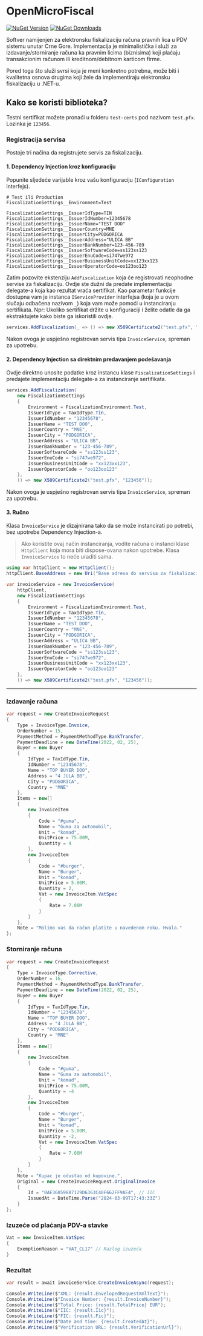 # OpenMicroFiscal

<a href="https://www.nuget.org/packages/OpenMicroFiscal"><img alt="NuGet Version" src="https://img.shields.io/nuget/v/OpenMicroFiscal"></a>
<a href="https://www.nuget.org/packages/OpenMicroFiscal"><img alt="NuGet Downloads" src="https://img.shields.io/nuget/dt/OpenMicroFiscal"></a>

Softver namijenjen za elektronsku fiskalizaciju računa pravnih lica u PDV sistemu unutar Crne Gore.
Implementacija je minimalistička i služi za izdavanje/storniranje računa ka pravnim licima (biznisima) koji plaćaju transakcionim
računom ili kreditnom/debitnom karticom firme.

Pored toga što služi svrsi koja je meni konkretno potrebna, može biti i kvalitetna osnova drugima koji žele da
implementiraju elektronsku fiskalizaciju u .NET-u.

## Kako se koristi biblioteka?

Testni sertifikat možete pronaći u folderu `test-certs` pod nazivom `test.pfx`. Lozinka je `123456`.

### Registracija servisa

Postoje tri načina da registrujete servis za fiskalizaciju.

#### 1. Dependency Injection kroz konfiguraciju

Popunite sljedeće varijable kroz vašu konfiguraciju (`IConfiguration` interfejs).

````env
# Test ili Production
FiscalizationSettings__Environment=Test

FiscalizationSettings__IssuerIdType=TIN
FiscalizationSettings__IssuerIdNumber=12345678
FiscalizationSettings__IssuerName="TEST DOO"
FiscalizationSettings__IssuerCountry=MNE
FiscalizationSettings__IssuerCity=PODGORICA
FiscalizationSettings__IssuerAddress="ULICA BB"
FiscalizationSettings__IssuerBankNumber=123-456-789
FiscalizationSettings__IssuerSoftwareCode=ss123ss123
FiscalizationSettings__IssuerEnuCode=si747we972
FiscalizationSettings__IssuerBusinessUnitCode=xx123xx123
FiscalizationSettings__IssuerOperatorCode=oo123oo123
````

Zatim pozovite ekstenziju `AddFiscalization` koja će registrovati neophodne servise za fiskalizaciju. Ovdje ste dužni da
predate implementaciju delegate-a koja kao rezultat vraća sertifikat. Kao parametar funkcije dostupna vam je
instanca `IServiceProvider` interfejsa (koja je u ovom slučaju odbačena nazivom `_`) koja vam može pomoći u
instanciranju sertifikata. Npr: Ukoliko sertifikat držite u konfiguraciji i želite odatle da ga ekstraktujete kako biste
ga iskoristili ovdje.

````csharp
services.AddFiscalization(_ => () => new X509Certificate2("test.pfx", "123456"));
````

Nakon ovoga je uspješno registrovan servis tipa `InvoiceService`, spreman za upotrebu.

#### 2. Dependency Injection sa direktnim predavanjem podešavanja

Ovdje direktno unosite podatke kroz instancu klase `FiscalizationSettings` i predajete implementaciju delegate-a za
instanciranje sertifikata.

````csharp
services.AddFiscalization(
    new FiscalizationSettings
    {
        Environment = FiscalizationEnvironment.Test,
        IssuerIdType = TaxIdType.Tin,
        IssuerIdNumber = "12345678",
        IssuerName = "TEST DOO",
        IssuerCountry = "MNE",
        IssuerCity = "PODGORICA",
        IssuerAddress = "ULICA BB",
        IssuerBankNumber = "123-456-789",
        IssuerSoftwareCode = "ss123ss123",
        IssuerEnuCode = "si747we972",
        IssuerBusinessUnitCode = "xx123xx123",
        IssuerOperatorCode = "oo123oo123"
    }, 
    () => new X509Certificate2("test.pfx", "123456"));
````

Nakon ovoga je uspješno registrovan servis tipa `InvoiceService`, spreman za upotrebu.

#### 3. Ručno

Klasa `InvoiceService` je dizajnirana tako da se može instancirati po potrebi, bez upotrebe Dependency Injection-a.

> Ako koristite ovaj način instanciranja, vodite računa o instanci klase `HttpClient` koja mora biti dispose-ovana nakon
> upotrebe. Klasa `InvoiceService` to neće uraditi sama.

````csharp
using var httpClient = new HttpClient();
httpClient.BaseAddress = new Uri("Base adresa do servisa za fiskalizaciju");

var invoiceService = new InvoiceService(
    httpClient,
    new FiscalizationSettings
    {
        Environment = FiscalizationEnvironment.Test,
        IssuerIdType = TaxIdType.Tin,
        IssuerIdNumber = "12345678",
        IssuerName = "TEST DOO",
        IssuerCountry = "MNE",
        IssuerCity = "PODGORICA",
        IssuerAddress = "ULICA BB",
        IssuerBankNumber = "123-456-789",
        IssuerSoftwareCode = "ss123ss123",
        IssuerEnuCode = "si747we972",
        IssuerBusinessUnitCode = "xx123xx123",
        IssuerOperatorCode = "oo123oo123"
    },
    () => new X509Certificate2("test.pfx", "123456"));
````

----

### Izdavanje računa

````csharp
var request = new CreateInvoiceRequest
{
    Type = InvoiceType.Invoice,
    OrderNumber = 15,
    PaymentMethod = PaymentMethodType.BankTransfer,
    PaymentDeadline = new DateTime(2022, 02, 25),
    Buyer = new Buyer
    {
        IdType = TaxIdType.Tin,
        IdNumber = "12345678",
        Name = "TOP BUYER DOO",
        Address = "4 JULA BB",
        City = "PODGORICA",
        Country = "MNE"
    },
    Items = new[]
    {
        new InvoiceItem
        {
            Code = "#guma",
            Name = "Guma za automobil",
            Unit = "komad",
            UnitPrice = 75.00M,
            Quantity = 4
        },
        new InvoiceItem
        {
            Code = "#burger",
            Name = "Burger",
            Unit = "komad",
            UnitPrice = 5.00M,
            Quantity = 2,
            Vat = new InvoiceItem.VatSpec
            {
                Rate = 7.00M
            }
        }
    },
    Note = "Molimo vas da račun platite u navedenom roku. Hvala."
};
````

### Storniranje računa

````csharp
var request = new CreateInvoiceRequest
{
    Type = InvoiceType.Corrective,
    OrderNumber = 16,
    PaymentMethod = PaymentMethodType.BankTransfer,
    PaymentDeadline = new DateTime(2022, 02, 25),
    Buyer = new Buyer
    {
        IdType = TaxIdType.Tin,
        IdNumber = "12345678",
        Name = "TOP BUYER DOO",
        Address = "4 JULA BB",
        City = "PODGORICA",
        Country = "MNE"
    },
    Items = new[]
    {
        new InvoiceItem
        {
            Code = "#guma",
            Name = "Guma za automobil",
            Unit = "komad",
            UnitPrice = 75.00M,
            Quantity = -4
        },
        new InvoiceItem
        {
            Code = "#burger",
            Name = "Burger",
            Unit = "komad",
            UnitPrice = 5.00M,
            Quantity = -2,
            Vat = new InvoiceItem.VatSpec
            {
                Rate = 7.00M
            }
        }
    },
    Note = "Kupac je odustao od kupovine.",
    Original = new CreateInvoiceRequest.OriginalInvoice
    {
        Id = "0AE36859887129D6363C40F662FF9AE4", // IIC
        IssuedAt = DateTime.Parse("2024-03-09T17:43:33Z")
    }
};
````

### Izuzeće od plaćanja PDV-a stavke

````csharp
Vat = new InvoiceItem.VatSpec
{
    ExemptionReason = "VAT_CL17" // Razlog izuzeća
}
````

### Rezultat

````csharp
var result = await invoiceService.CreateInvoiceAsync(request);

Console.WriteLine($"XML: {result.EnvelopedRequestXmlText}");
Console.WriteLine($"Invoice Number: {result.InvoiceNumber}");
Console.WriteLine($"Total Price: {result.TotalPrice} EUR");
Console.WriteLine($"IIC: {result.Iic}");
Console.WriteLine($"FIC: {result.Fic}");
Console.WriteLine($"Date and time: {result.CreatedAt}");
Console.WriteLine($"Verification URL: {result.VerificationUrl}");
````